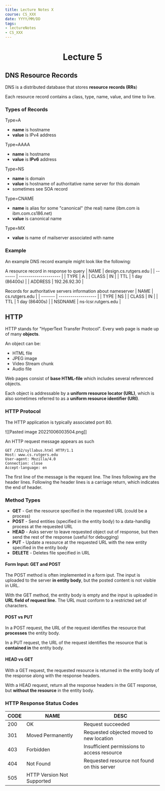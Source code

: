```yaml
---
title: Lecture Notes X
course: CS_XXX
date: YYYY/MM/DD
tags: 
- lectureNotes
- CS_XXX
---
```


<center><h1>Lecture 5</h1></center>

## DNS Resource Records
DNS is a distributed database that stores **resource records (RRs**)

Each resource record contains a class, type, name, value, and time to live.

### Types of Records
Type=A
- **name** is hostname
- **value** is IPv4 address

Type=AAAA
- **name** is hostname
- **value** is **IPv6** address

Type=NS
- **name** is domain
- **value** is hostname of authoritative name server for this domain
- sometimes see SOA record

Type=CNAME
- **name** is alias for some "canonical" (the real) name (ibm.com is ibm.com.cs186.net)
- **value** is canonical name

Type=MX
- **value** is name of mailserver associated with name

### Example
An example DNS record example might look like the following:

A resource record in response to query
| NAME    | design.cs.rutgers.edu |
| ------- | --------------------- |
| TYPE    | A                     |
| CLASS   | IN                    |
| TTL     | 1 day (86400s)        |
| ADDRESS | 192.26.92.30          |

Records for authoritative servers information about nameserver
| NAME    | cs.rutgers.edu      |
| ------- | ------------------- |
| TYPE    | NS                  |
| CLASS   | IN                  |
| TTL     | 1 day (86400s)      |
| NSDNAME | ns-lcsr.rutgers.edu |

## HTTP
HTTP stands for "HyperText Transfer Protocol". Every web page is made up of many **objects**.

An object can be:
- HTML file
- JPEG image
- Video Stream chunk
- Audio file

Web pages consist of **base HTML-file** which includes several referenced objects.

Each object is addressable by a **uniform resource locator (URL)**, which is also sometimes referred to as a **uniform resource identifier (URI)**.

### HTTP Protocol
The HTTP application is typically associated port 80. 

![[Pasted image 20221006003504.png]]

An HTTP request message appears as such
```
GET /352/syllabus.html HTTP/1.1
Host: www.cs.rutgers.edu
User-agent: Mozilla/4.0
Connection: close
Accept-language: en
```
The first line of the message is the request line.
The lines following are the header lines. 
Following the header lines is a carriage return, which indicates the end of header.

### Method Types
- **GET** - Get the resource specified in the requested URL (could be a process)
- **POST** - Send entities (specified in the entity body) to a data-handlig process at the requested URL
- **HEAD** - Asks server to leave requested object out of response, but then send the rest of the response (useful for debugging)
- **PUT** - Update a resource at the requested URL with the new entity specified in the entity body
- **DELETE** - Deletes file specified in URL

#### Form Input: GET and POST
The POST method is often implemented in a form iput. The input is uploaded to the server **in entity body**, but the posted content is not visible in URL.

With the GET method, the entity body is empty and the input is uploaded in **URL field of request line.** The URL must conform to a restricted set of characters.

#### POST vs PUT
In a POST request, the URL of the request identifies the resource that **processes** the entity body.

In a PUT request, the URL of the request identifies the resource that is **contained in** the entity body.

#### HEAD vs GET
With a GET request, the requested resource is returned in the entity body of the response along with the response headers.

With a HEAD request, return all the response headers in the GET response, but **without the resource** in the entity body.

### HTTP Response Status Codes
| CODE | NAME                       | DESC                                        |
| ---- | -------------------------- | ------------------------------------------- |
| 200  | OK                         | Request succeeded                           |
| 301  | Moved Permanently          | Requested objected moved to new location    |
| 403  | Forbidden                  | Insufficient permissions to access resource |
| 404  | Not Found                  | Requested resource not found on this server |
| 505  | HTTP Version Not Supported |                                             |

